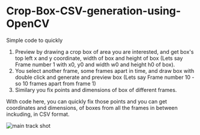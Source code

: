 # Crop-Box-CSV-generation-using-OpenCV

Simple code to quickly 
1. Preview by drawing a crop box of area you are interested, and get box's top left x and y coordinate, width of box and height of box (Lets say Frame number 1 with x0, y0 and width w0 and height h0 of box).
2. You select another frame, some frames apart in time, and draw box with double click and generate and preview box (Lets say Frame number 10 - so 10 frames apart from frame 1)
3. Similary you fix points and dimensions of box of different frames.

With code here, you can quickly fix those points and you can get coordinates and dimensions, of boxes from all the frames in between inckuding, in CSV format.

![main track shot](IMG_0132.PNG)
